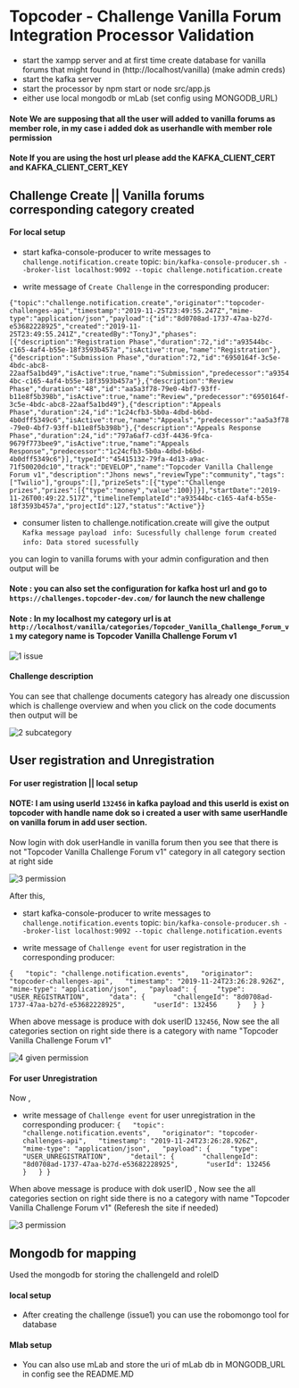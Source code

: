 # Topcoder - Challenge Vanilla Forum Integration Processor Validation

- start the xampp server and at first time create database for vanilla forums that might found in (http://localhost/vanilla) (make admin creds)
- start the kafka server
- start the processor by npm start or node src/app.js
- either use local mongodb or mLab (set config using MONGODB_URL)

#### Note We are supposing that all the user will added to vanilla forums as member role, in my case i added dok as userhandle with member role permission


#### Note If you are using the host url please add the KAFKA_CLIENT_CERT and KAFKA_CLIENT_CERT_KEY

## Challenge Create || Vanilla forums corresponding category created

#### For local setup
- start kafka-console-producer to write messages to `challenge.notification.create` topic:
  `bin/kafka-console-producer.sh --broker-list localhost:9092 --topic challenge.notification.create`

- write message of `Create Challenge` in the corresponding producer:

`{"topic":"challenge.notification.create","originator":"topcoder-challenges-api","timestamp":"2019-11-25T23:49:55.247Z","mime-type":"application/json","payload":{"id":"8d0708ad-1737-47aa-b27d-e53682228925","created":"2019-11-25T23:49:55.241Z","createdBy":"TonyJ","phases":[{"description":"Registration Phase","duration":72,"id":"a93544bc-c165-4af4-b55e-18f3593b457a","isActive":true,"name":"Registration"},{"description":"Submission Phase","duration":72,"id":"6950164f-3c5e-4bdc-abc8-22aaf5a1bd49","isActive":true,"name":"Submission","predecessor":"a93544bc-c165-4af4-b55e-18f3593b457a"},{"description":"Review Phase","duration":"48","id":"aa5a3f78-79e0-4bf7-93ff-b11e8f5b398b","isActive":true,"name":"Review","predecessor":"6950164f-3c5e-4bdc-abc8-22aaf5a1bd49"},{"description":"Appeals Phase","duration":24,"id":"1c24cfb3-5b0a-4dbd-b6bd-4b0dff5349c6","isActive":true,"name":"Appeals","predecessor":"aa5a3f78-79e0-4bf7-93ff-b11e8f5b398b"},{"description":"Appeals Response Phase","duration":24,"id":"797a6af7-cd3f-4436-9fca-9679f773bee9","isActive":true,"name":"Appeals Response","predecessor":"1c24cfb3-5b0a-4dbd-b6bd-4b0dff5349c6"}],"typeId":"45415132-79fa-4d13-a9ac-71f50020dc10","track":"DEVELOP","name":"Topcoder Vanilla Challenge Forum v1","description":"Jhons news","reviewType":"community","tags":["Twilio"],"groups":[],"prizeSets":[{"type":"Challenge prizes","prizes":[{"type":"money","value":100}]}],"startDate":"2019-11-26T00:49:22.517Z","timelineTemplateId":"a93544bc-c165-4af4-b55e-18f3593b457a","projectId":127,"status":"Active"}}`
  
- consumer listen to challenge.notification.create will give the output
`Kafka message payload `
`info: Sucessfully challenge forum created`
`info: Data stored sucessfully`

you can login to vanilla forums with your admin configuration and then output will be 

#### Note : you can also set the configuration for kafka host url and go to `https://challenges.topcoder-dev.com/` for launch the new challenge

#### Note : In my localhost my category url is at  `http://localhost/vanilla/categories/Topcoder_Vanilla_Challenge_Forum_v1` my category name is Topcoder Vanilla Challenge Forum v1

![1 issue](https://user-images.githubusercontent.com/22986571/75087252-dca2c700-5563-11ea-82b1-fb48cead4de9.png)

#### Challenge description 
You can see that challenge documents category has already one discussion which is challenge overview and when you click on the code documents then output will be

![2 subcategory](https://user-images.githubusercontent.com/22986571/75087313-a0bc3180-5564-11ea-80e2-a90de6c546fc.png)

## User registration and Unregistration

#### For user registration || local setup 

#### NOTE: I am using userId `132456` in kafka payload and this userId is exist on topcoder with handle name dok so i created a user with same userHandle on vanilla forum in add user section.

Now login with dok userHandle in vanilla forum then you see that there is not "Topcoder Vanilla Challenge Forum v1" category in all category section at right side

![3 permission](https://user-images.githubusercontent.com/22986571/75087487-04dff500-5567-11ea-9bf9-702a94c7c89f.png)

After this,

- start kafka-console-producer to write messages to `challenge.notification.events` topic:
  `bin/kafka-console-producer.sh --broker-list localhost:9092 --topic challenge.notification.events`
  
- write message of `Challenge event` for user registration in the corresponding producer:  

`{   "topic": "challenge.notification.events",   "originator": "topcoder-challenges-api",   "timestamp": "2019-11-24T23:26:28.926Z",   "mime-type": "application/json",   "payload": {     "type": "USER_REGISTRATION",     "data": {       "challengeId": "8d0708ad-1737-47aa-b27d-e53682228925",       "userId": 132456     }   } }`

When above message is produce with dok userID `132456`, Now see the all categories section on right side there is a category with name "Topcoder Vanilla Challenge Forum v1"

![4 given permission](https://user-images.githubusercontent.com/22986571/75087557-f3e3b380-5567-11ea-8202-aa94dc1c2aa6.png)

#### For user Unregistration

Now ,
- write message of `Challenge event` for user unregistration in the corresponding producer: 
`{   "topic": "challenge.notification.events",   "originator": "topcoder-challenges-api",   "timestamp": "2019-11-24T23:26:28.926Z",   "mime-type": "application/json",   "payload": {     "type": "USER_UNREGISTRATION",     "detail": {       "challengeId": "8d0708ad-1737-47aa-b27d-e53682228925",       "userId": 132456     }   } }`

When above message is produce with dok userID , Now see the all categories section on right side there is no a category with name "Topcoder Vanilla Challenge Forum v1" (Referesh the site if needed)

![3 permission](https://user-images.githubusercontent.com/22986571/75087487-04dff500-5567-11ea-9bf9-702a94c7c89f.png)


## Mongodb for mapping

Used the mongodb for storing the challengeId and roleID 
#### local setup

- After creating the challenge (issue1) you can use the robomongo tool for database

#### Mlab setup

- You can also use mLab and store the uri of mLab db in MONGODB_URL in config see the README.MD

